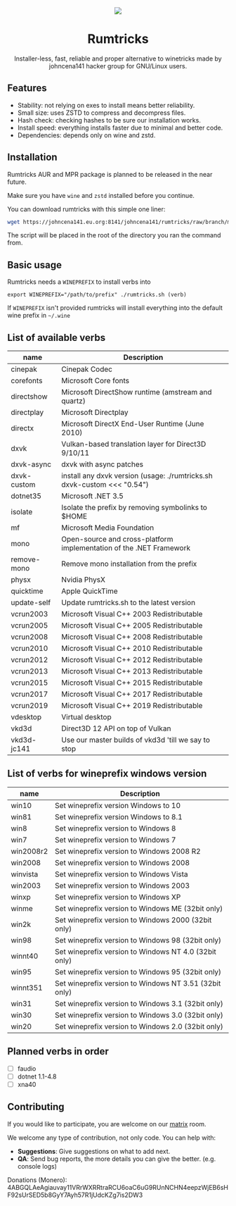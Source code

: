 <div align="center">
  <img src="https://i.postimg.cc/447fH7YN/45345.png">
</div>
<div align="center">
  <h1>Rumtricks</h1>
</div>
<div align="center">
Installer-less, fast, reliable and proper alternative to winetricks made by johncena141 hacker group for GNU/Linux users.
</div>
</p>

## Features

* Stability: not relying on exes to install means better reliability.
* Small size: uses ZSTD to compress and decompress files.
* Hash check: checking hashes to be sure our installation works.
* Install speed: everything installs faster due to minimal and better code.
* Dependencies: depends only on wine and zstd.

## Installation

Rumtricks AUR and MPR package is planned to be released in the near future.

Make sure you have `wine` and `zstd` installed before you continue.

You can download rumtricks with this simple one liner:

```bash
wget https://johncena141.eu.org:8141/johncena141/rumtricks/raw/branch/main/rumtricks.sh
```

The script will be placed in the root of the directory you ran the command from.

## Basic usage

Rumtricks needs a `WINEPREFIX` to install verbs into

`export WINEPREFIX="/path/to/prefix" ./rumtricks.sh (verb)`

If `WINEPREFIX` isn't provided rumtricks will install everything into the default wine prefix in `~/.wine`


## List of available verbs

name | Description
--- | ---
cinepak | Cinepak Codec
corefonts | Microsoft Core fonts
directshow | Microsoft DirectShow runtime (amstream and quartz)
directplay | Microsoft Directplay
directx | Microsoft DirectX End-User Runtime (June 2010)
dxvk | Vulkan-based translation layer for Direct3D 9/10/11
dxvk-async | dxvk with async patches
dxvk-custom | install any dxvk version (usage: ./rumtricks.sh dxvk-custom <<< "0.54")
dotnet35| Microsoft .NET 3.5
isolate | Isolate the prefix by removing symbolinks to $HOME
mf | Microsoft Media Foundation
mono | Open-source and cross-platform implementation of the .NET Framework
remove-mono | Remove mono installation from the prefix
physx | Nvidia PhysX
quicktime | Apple QuickTime
update-self | Update rumtricks.sh to the latest version
vcrun2003 | Microsoft Visual C++ 2003 Redistributable
vcrun2005 | Microsoft Visual C++ 2005 Redistributable
vcrun2008 | Microsoft Visual C++ 2008 Redistributable
vcrun2010 | Microsoft Visual C++ 2010 Redistributable
vcrun2012 | Microsoft Visual C++ 2012 Redistributable
vcrun2013 | Microsoft Visual C++ 2013 Redistributable
vcrun2015 | Microsoft Visual C++ 2015 Redistributable
vcrun2017 | Microsoft Visual C++ 2017 Redistributable
vcrun2019 | Microsoft Visual C++ 2019 Redistributable
vdesktop | Virtual desktop
vkd3d | Direct3D 12 API on top of Vulkan
vkd3d-jc141 | Use our master builds of vkd3d 'till we say to stop

## List of verbs for wineprefix windows version

name | Description
--- | ---
win10 | Set wineprefix version Windows to 10
win81 | Set wineprefix version Windows to 8.1
win8 | Set wineprefix version to Windows 8
win7 | Set wineprefix version to Windows 7
win2008r2 | Set wineprefix version to Windows 2008 R2
win2008 | Set wineprefix version to Windows 2008
winvista | Set wineprefix version to Windows Vista
win2003 | Set wineprefix version to Windows 2003
winxp | Set wineprefix version to Windows XP
winme | Set wineprefix version to Windows ME (32bit only)
win2k | Set wineprefix version to Windows 2000 (32bit only)
win98 | Set wineprefix version to Windows 98 (32bit only)
winnt40 | Set wineprefix version to Windows NT 4.0 (32bit only)
win95 | Set wineprefix version to Windows 95 (32bit only)
winnt351 | Set wineprefix version to Windows NT 3.51 (32bit only)
win31 | Set wineprefix version to Windows 3.1 (32bit only)
win30 | Set wineprefix version to Windows 3.0 (32bit only)
win20 | Set wineprefix version to Windows 2.0 (32bit only)

## Planned verbs in order

* [ ] faudio
* [ ] dotnet 1.1-4.8
* [ ] xna40

## Contributing

If you would like to participate, you are welcome on our [matrix](https://matrix.to/#/!SlYhhmreXjJylcsjfn:tedomum.net?via=matrix.org&via=envs.net&via=tedomum.net) room.

We welcome any type of contribution, not only code. You can help with:
- **Suggestions**: Give suggestions on what to add next.
- **QA**: Send bug reports, the more details you can give the better. (e.g. console logs)

Donations (Monero): 4ABGQLAeAgiauvay11VRrWXRRtraRCU6oaC6uG9RUnNCHN4eepzWjEB6sHF92sUrSED5b8GyY7Ayh57R1jUdcKZg7is2DW3
